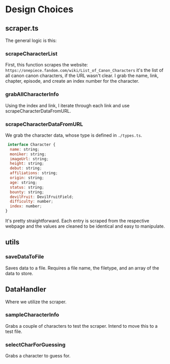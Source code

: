 # Design Choices

## scraper.ts

The general logic is this:

### scrapeCharacterList

First, this function scrapes the website: `https://onepiece.fandom.com/wiki/List_of_Canon_Characters`
it's the list of all canon canon characters, if the URL wasn't clear.
I grab the name, link, chapter, episode, and create an index number for the character.

### grabAllCharacterInfo

Using the index and link, I iterate through each link and use scrapeCharacterDataFromURL.

### scrapeCharacterDataFromURL

We grab the character data, whose type is defined in `./types.ts`.

```js
 interface Character {
  name: string;
  moniker: string;
  imageUrl: string;
  height: string;
  debut: string;
  affiliations: string;
  origin: string;
  age: string;
  status: string;
  bounty: string;
  devilFruit: DevilFruitField;
  difficulty: number;
  index: number;
}
```

It's pretty straightforward. Each entry is scraped from the respective webpage and the values are cleaned to be identical and easy to manipulate.

## utils

### saveDataToFile

Saves data to a file. Requires a file name, the filetype, and an array of the data to store.

## DataHandler

Where we utilize the scraper.

### sampleCharacterInfo

Grabs a couple of characters to test the scraper. Intend to move this to a test file.

### selectCharForGuessing

Grabs a character to guess for.
